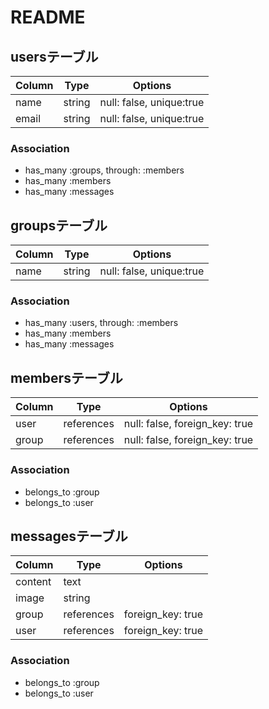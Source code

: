# README

## usersテーブル

|Column|Type|Options|
|------|----|-------|
|name|string|null: false, unique:true|
|email|string|null: false, unique:true|

### Association
- has_many :groups, through: :members
- has_many :members
- has_many :messages


## groupsテーブル

|Column|Type|Options|
|------|----|-------|
|name|string|null: false, unique:true|

### Association
- has_many :users, through: :members
- has_many :members
- has_many :messages


## membersテーブル

|Column|Type|Options|
|------|----|-------|
|user|references|null: false, foreign_key: true|
|group|references|null: false, foreign_key: true|

### Association
- belongs_to :group
- belongs_to :user


## messagesテーブル

|Column|Type|Options|
|------|----|-------|
|content|text|
|image|string|
|group|references|foreign_key: true|
|user|references|foreign_key: true|

### Association
- belongs_to :group
- belongs_to :user
